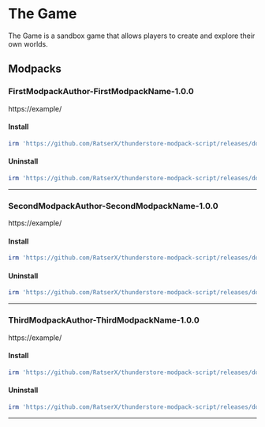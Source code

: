 # The Game

The Game is a sandbox game that allows players to create and explore their own worlds.

## Modpacks

### FirstModpackAuthor-FirstModpackName-1.0.0
https://example/
#### Install

````ps1
irm 'https://github.com/RatserX/thunderstore-modpack-script/releases/download/14435830115/TheGame-FirstModpackAuthor-FirstModpackName-Install.ps1' | iex
```` 

#### Uninstall

````ps1
irm 'https://github.com/RatserX/thunderstore-modpack-script/releases/download/14435830115/TheGame-FirstModpackAuthor-FirstModpackName-Uninstall.ps1' | iex
```` 

---

### SecondModpackAuthor-SecondModpackName-1.0.0
https://example/
#### Install

````ps1
irm 'https://github.com/RatserX/thunderstore-modpack-script/releases/download/14435830115/TheGame-SecondModpackAuthor-SecondModpackName-Install.ps1' | iex
```` 

#### Uninstall

````ps1
irm 'https://github.com/RatserX/thunderstore-modpack-script/releases/download/14435830115/TheGame-SecondModpackAuthor-SecondModpackName-Uninstall.ps1' | iex
```` 

---

### ThirdModpackAuthor-ThirdModpackName-1.0.0
https://example/
#### Install

````ps1
irm 'https://github.com/RatserX/thunderstore-modpack-script/releases/download/14435830115/TheGame-ThirdModpackAuthor-ThirdModpackName-Install.ps1' | iex
```` 

#### Uninstall

````ps1
irm 'https://github.com/RatserX/thunderstore-modpack-script/releases/download/14435830115/TheGame-ThirdModpackAuthor-ThirdModpackName-Uninstall.ps1' | iex
```` 

---


